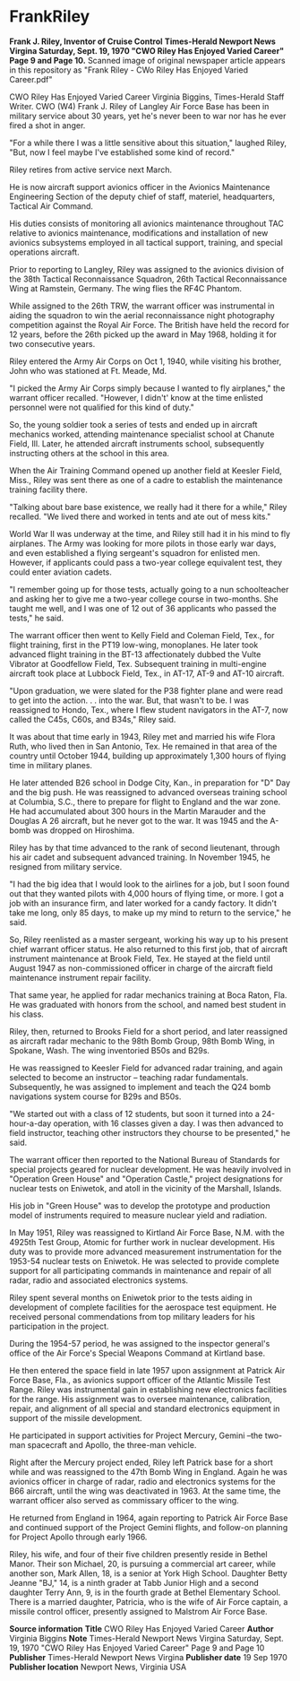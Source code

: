 # FrankRiley
**Frank J. Riley, Inventor of Cruise Control**
**Times-Herald Newport News Virgina Saturday, Sept. 19, 1970 "CWO Riley Has Enjoyed Varied Career" Page 9 and Page 10.**
Scanned image of original newspaper article appears in this repository as "Frank Riley - CWo Riley Has Enjoyed Varied Career.pdf"

CWO Riley Has Enjoyed Varied Career Virginia Biggins, Times-Herald Staff Writer. CWO (W4) Frank J. Riley of Langley Air Force Base has been in military service about 30 years, yet he's never been to war nor has he ever fired a shot in anger. 

"For a while there I was a little sensitive about this situation," laughed Riley, "But, now I feel maybe I've established some kind of record." 

Riley retires from active service next March. 

He is now aircraft support avionics officer in the Avionics Maintenance Engineering Section of the deputy chief of staff, materiel, headquarters, Tactical Air Command. 

His duties consists of monitoring all avionics maintenance throughout TAC relative to avionics maintenance, modifications and installation of new avionics subsystems employed in all tactical support, training, and special operations aircraft. 

Prior to reporting to Langley, Riley was assigned to the avionics division of the 38th Tactical Reconnaissance Squadron, 26th Tactical Reconnaissance Wing at Ramstein, Germany. The wing flies the RF4C Phantom. 

While assigned to the 26th TRW, the warrant officer was instrumental in aiding the squadron to win the aerial reconnaissance night photography competition against the Royal Air Force. The British have held the record for 12 years, before the 26th picked up the award in May 1968, holding it for two consecutive years. 

Riley entered the Army Air Corps on Oct 1, 1940, while visiting his brother, John who was stationed at Ft. Meade, Md. 

"I picked the Army Air Corps simply because I wanted to fly airplanes," the warrant officer recalled. "However, I didn't' know at the time enlisted personnel were not qualified for this kind of duty." 

So, the young soldier took a series of tests and ended up in aircraft mechanics worked, attending maintenance specialist school at Chanute Field, Ill. Later, he attended aircraft instruments school, subsequently instructing others at the school in this area. 

When the Air Training Command opened up another field at Keesler Field, Miss., Riley was sent there as one of a cadre to establish the maintenance training facility there. 

"Talking about bare base existence, we really had it there for a while," Riley recalled. "We lived there and worked in tents and ate out of mess kits." 

World War II was underway at the time, and Riley still had it in his mind to fly airplanes. The Army was looking for more pilots in those early war days, and even established a flying sergeant's squadron for enlisted men. However, if applicants could pass a two-year college equivalent test, they could enter aviation cadets. 

"I remember going up for those tests, actually going to a nun schoolteacher and asking her to give me a two-year college course in two-months. She taught me well, and I was one of 12 out of 36 applicants who passed the tests," he said. 

The warrant officer then went to Kelly Field and Coleman Field, Tex., for flight training, first in the PT19 low-wing, monoplanes. He later took advanced flight training in the BT-13 affectionately dubbed the Vulte Vibrator at Goodfellow Field, Tex. Subsequent training in multi-engine aircraft took place at Lubbock Field, Tex., in AT-17, AT-9 and AT-10 aircraft. 

"Upon graduation, we were slated for the P38 fighter plane and were read to get into the action. . . into the war. But, that wasn't to be. I was reassigned to Hondo, Tex., where I flew student navigators in the AT-7, now called the C45s, C60s, and B34s," Riley said. 

It was about that time early in 1943, Riley met and married his wife Flora Ruth, who lived then in San Antonio, Tex. He remained in that area of the country until October 1944, building up approximately 1,300 hours of flying time in military planes. 

He later attended B26 school in Dodge City, Kan., in preparation for "D" Day and the big push. He was reassigned to advanced overseas training school at Columbia, S.C., there to prepare for flight to England and the war zone. He had accumulated about 300 hours in the Martin Marauder and the Douglas A 26 aircraft, but he never got to the war. It was 1945 and the A-bomb was dropped on Hiroshima. 

Riley has by that time advanced to the rank of second lieutenant, through his air cadet and subsequent advanced training. In November 1945, he resigned from military service. 

"I had the big idea that I would look to the airlines for a job, but I soon found out that they wanted pilots with 4,000 hours of flying time, or more. I got a job with an insurance firm, and later worked for a candy factory. It didn't take me long, only 85 days, to make up my mind to return to the service," he said. 

So, Riley reenlisted as a master sergeant, working his way up to his present chief warrant officer status. He also returned to this first job, that of aircraft instrument maintenance at Brook Field, Tex. He stayed at the field until August 1947 as non-commissioned officer in charge of the aircraft field maintenance instrument repair facility. 

That same year, he applied for radar mechanics training at Boca Raton, Fla. He was graduated with honors from the school, and named best student in his class. 

Riley, then, returned to Brooks Field for a short period, and later reassigned as aircraft radar mechanic to the 98th Bomb Group, 98th Bomb Wing, in Spokane, Wash. The wing inventoried B50s and B29s. 

He was reassigned to Keesler Field for advanced radar training, and again selected to become an instructor – teaching radar fundamentals. Subsequently, he was assigned to implement and teach the Q24 bomb navigations system course for B29s and B50s. 

"We started out with a class of 12 students, but soon it turned into a 24-hour-a-day operation, with 16 classes given a day. I was then advanced to field instructor, teaching other instructors they chourse to be presented," he said. 

The warrant officer then reported to the National Bureau of Standards for special projects geared for nuclear development. He was heavily involved in "Operation Green House" and "Operation Castle," project designations for nuclear tests on Eniwetok, and atoll in the vicinity of the Marshall, Islands. 

His job in "Green House" was to develop the prototype and production model of instruments required to measure nuclear yield and radiation. 

In May 1951, Riley was reassigned to Kirtland Air Force Base, N.M. with the 4925th Test Group, Atomic for further work in nuclear development. His duty was to provide more advanced measurement instrumentation for the 1953-54 nuclear tests on Eniwetok. He was selected to provide complete support for all participating commands in maintenance and repair of all radar, radio and associated electronics systems. 

Riley spent several months on Eniwetok prior to the tests aiding in development of complete facilities for the aerospace test equipment. He received personal commendations from top military leaders for his participation in the project. 

During the 1954-57 period, he was assigned to the inspector general's office of the Air Force's Special Weapons Command at Kirtland base. 

He then entered the space field in late 1957 upon assignment at Patrick Air Force Base, Fla., as avionics support officer of the Atlantic Missile Test Range. Riley was instrumental gain in establishing new electronics facilities for the range. His assignment was to oversee maintenance, calibration, repair, and alignment of all special and standard electronics equipment in support of the missile development. 

He participated in support activities for Project Mercury, Gemini –the two-man spacecraft and Apollo, the three-man vehicle. 

Right after the Mercury project ended, Riley left Patrick base for a short while and was reassigned to the 47th Bomb Wing in England. Again he was avionics officer in charge of radar, radio and electronics systems for the B66 aircraft, until the wing was deactivated in 1963. At the same time, the warrant officer also served as commissary officer to the wing. 

He returned from England in 1964, again reporting to Patrick Air Force Base and continued support of the Project Gemini flights, and follow-on planning for Project Apollo through early 1966. 

Riley, his wife, and four of their five children presently reside in Bethel Manor. Their son Michael, 20, is pursuing a commercial art career, while another son, Mark Allen, 18, is a senior at York High School. Daughter Betty Jeanne "BJ," 14, is a ninth grader at Tabb Junior High and a second daughter Terry Ann, 9, is in the fourth grade at Bethel Elementary School. There is a married daughter, Patricia, who is the wife of Air Force captain, a missile control officer, presently assigned to Malstrom Air Force Base. 

**Source information**
**Title**
CWO Riley Has Enjoyed Varied Career
**Author**
Virginia Biggins
**Note**
Times-Herald Newport News Virgina Saturday, Sept. 19, 1970 "CWO Riley Has Enjoyed Varied Career" Page 9 and Page 10
**Publisher**
Times-Herald Newport News Virgina
**Publisher date**
19 Sep 1970
**Publisher location**
Newport News, Virginia USA
